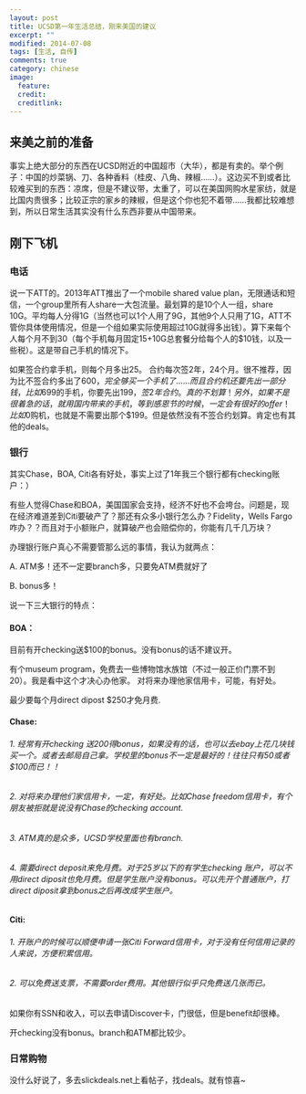 ```yaml
---
layout: post
title: UCSD第一年生活总结，刚来美国的建议
excerpt: ""
modified: 2014-07-08
tags: [生活, 自传]
comments: true
category: chinese
image:
  feature: 
  credit: 
  creditlink: 
---
```

## 来美之前的准备

事实上绝大部分的东西在UCSD附近的中国超市（大华），都是有卖的。举个例子：中国的炒菜锅、刀、各种香料（桂皮、八角、辣椒……）。这边买不到或者比较难买到的东西：凉席，但是不建议带，太重了，可以在美国网购水星家纺，就是比国内贵很多；比较正宗的家乡的辣椒，但是这个你也犯不着带……我都比较难想到，所以日常生活其实没有什么东西非要从中国带来。

## 刚下飞机

### 电话

说一下ATT的。2013年ATT推出了一个mobile shared value plan，无限通话和短信，一个group里所有人share一大包流量。最划算的是10个人一组，share 10G。平均每人分得1G（当然也可以1个人用了9G，其他9个人只用了1G，ATT不管你具体使用情况，但是一个组如果实际使用超过10G就得多出钱）。算下来每个人每个月不到30（每个手机每月固定15+10G总套餐分给每个人的$10钱，以及一些税）。这是带自己手机的情况下。

如果签合约拿手机，则每个月多出25。 合约每次签2年，24个月。很不推荐，因为比不签合约多出了$600，完全够买一个手机了……而且合约机还要先出一部分钱，比如$699的手机，你要先出$199，签2年合约。真的不划算！
另外，如果不是很着急的话，就用国内带来的手机，等到感恩节的时候，一定会有很好的offer！比如$0购机，也就是不需要出那个$199。但是依然没有不签合约划算。肯定也有其他的deals。

### 银行

其实Chase，BOA, Citi各有好处，事实上过了1年我三个银行都有checking账户：）

有些人觉得Chase和BOA，美国国家会支持，经济不好也不会垮台。问题是，现在经济难道差到Citi要破产了？那还有众多小银行怎么办？Fidelity，Wells Fargo咋办？？而且对于小额账户，就算破产也会赔偿你的，你能有几千几万块？

办理银行账户真心不需要管那么远的事情，我认为就两点：

A. ATM多！还不一定要branch多，只要免ATM费就好了

B. bonus多！

说一下三大银行的特点：

#### BOA：

目前有开checking送$100的bonus。没有bonus的话不建议开。

有个museum program，免费去一些博物馆水族馆（不过一般正价门票不到20）。我是看中这个才决心办他家。
对将来办理他家信用卡，可能，有好处。

最少要每个月direct dipost $250才免月费.

#### Chase:

###### 1. 经常有开checking 送$200得bonus，如果没有的话，也可以去ebay上花几块钱买一个。或者去邮局自己拿。学校里的bonus不一定是最好的！往往只有$50或者$100而已！！

###### 2. 对将来办理他们家信用卡，一定，有好处。比如Chase freedom信用卡，有个朋友被拒就是说没有Chase的checking account.

###### 3. ATM真的是众多，UCSD学校里面也有branch.

###### 4. 需要direct deposit来免月费。对于25岁以下的有学生checking 账户，可以不用direct diposit也免月费。但是学生账户没有bonus。可以先开个普通账户，打direct diposit拿到bonus之后再改成学生账户。

#### Citi:

###### 1. 开账户的时候可以顺便申请一张Citi Forward信用卡，对于没有任何信用记录的人来说，方便积累信用。

###### 2. 可以免费送支票，不需要order费用。其他银行似乎只免费送几张而已。

   如果你有SSN和收入，可以去申请Discover卡，门很低，但是benefit却很棒。

开checking没有bonus。branch和ATM都比较少。

### 日常购物

没什么好说了，多去slickdeals.net上看帖子，找deals。就有惊喜~